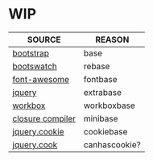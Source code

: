 # WIP

SOURCE | REASON
--- | ---
[bootstrap](//github.com/twbs/bootstrap) | base
[bootswatch](//github.com/thomaspark/bootswatch) | rebase
[font-awesome](//github.com/FortAwesome/Font-Awesome) | fontbase
[jquery](//github.com/jquery/jquery) | extrabase
[workbox](//github.com/GoogleChrome/workbox) | workboxbase
[closure compiler](//closure-compiler.appspot.com/) | minibase
[jquery.cookie](//github.com/carhartl/jquery-cookie) | cookiebase
[jquery.cook](//github.com/bevanloon/I-did-it-all-for-the-cookie) | canhascookie?
